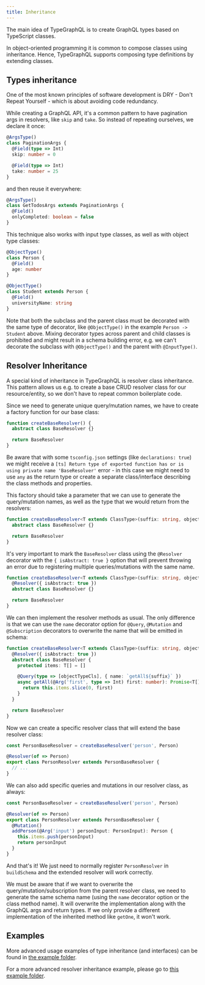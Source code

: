 ```yaml
---
title: Inheritance
---
```


The main idea of TypeGraphQL is to create GraphQL types based on TypeScript classes.

In object-oriented programming it is common to compose classes using inheritance. Hence, TypeGraphQL supports composing type definitions by extending classes.

## Types inheritance

One of the most known principles of software development is DRY - Don't Repeat Yourself - which is about avoiding code redundancy.

While creating a GraphQL API, it's a common pattern to have pagination args in resolvers, like `skip` and `take`. So instead of repeating ourselves, we declare it once:

```typescript
@ArgsType()
class PaginationArgs {
  @Field(type => Int)
  skip: number = 0

  @Field(type => Int)
  take: number = 25
}
```

and then reuse it everywhere:

```typescript
@ArgsType()
class GetTodosArgs extends PaginationArgs {
  @Field()
  onlyCompleted: boolean = false
}
```

This technique also works with input type classes, as well as with object type classes:

```typescript
@ObjectType()
class Person {
  @Field()
  age: number
}

@ObjectType()
class Student extends Person {
  @Field()
  universityName: string
}
```

Note that both the subclass and the parent class must be decorated with the same type of decorator, like `@ObjectType()` in the example `Person -> Student` above. Mixing decorator types across parent and child classes is prohibited and might result in a schema building error, e.g. we can't decorate the subclass with `@ObjectType()` and the parent with `@InputType()`.

## Resolver Inheritance

A special kind of inheritance in TypeGraphQL is resolver class inheritance. This pattern allows us e.g. to create a base CRUD resolver class for our resource/entity, so we don't have to repeat common boilerplate code.

Since we need to generate unique query/mutation names, we have to create a factory function for our base class:

```typescript
function createBaseResolver() {
  abstract class BaseResolver {}

  return BaseResolver
}
```

Be aware that with some `tsconfig.json` settings (like `declarations: true`) we might receive a `[ts] Return type of exported function has or is using private name 'BaseResolver'` error - in this case we might need to use `any` as the return type or create a separate class/interface describing the class methods and properties.

This factory should take a parameter that we can use to generate the query/mutation names, as well as the type that we would return from the resolvers:

```typescript
function createBaseResolver<T extends ClassType>(suffix: string, objectTypeCls: T) {
  abstract class BaseResolver {}

  return BaseResolver
}
```

It's very important to mark the `BaseResolver` class using the `@Resolver` decorator with the `{ isAbstract: true }` option that will prevent throwing an error due to registering multiple queries/mutations with the same name.

```typescript
function createBaseResolver<T extends ClassType>(suffix: string, objectTypeCls: T) {
  @Resolver({ isAbstract: true })
  abstract class BaseResolver {}

  return BaseResolver
}
```

We can then implement the resolver methods as usual. The only difference is that we can use the `name` decorator option for `@Query`, `@Mutation` and `@Subscription` decorators to overwrite the name that will be emitted in schema:

```typescript
function createBaseResolver<T extends ClassType>(suffix: string, objectTypeCls: T) {
  @Resolver({ isAbstract: true })
  abstract class BaseResolver {
    protected items: T[] = []

    @Query(type => [objectTypeCls], { name: `getAll${suffix}` })
    async getAll(@Arg('first', type => Int) first: number): Promise<T[]> {
      return this.items.slice(0, first)
    }
  }

  return BaseResolver
}
```

Now we can create a specific resolver class that will extend the base resolver class:

```typescript
const PersonBaseResolver = createBaseResolver('person', Person)

@Resolver(of => Person)
export class PersonResolver extends PersonBaseResolver {
  // ...
}
```

We can also add specific queries and mutations in our resolver class, as always:

```typescript
const PersonBaseResolver = createBaseResolver('person', Person)

@Resolver(of => Person)
export class PersonResolver extends PersonBaseResolver {
  @Mutation()
  addPerson(@Arg('input') personInput: PersonInput): Person {
    this.items.push(personInput)
    return personInput
  }
}
```

And that's it! We just need to normally register `PersonResolver` in `buildSchema` and the extended resolver will work correctly.

We must be aware that if we want to overwrite the query/mutation/subscription from the parent resolver class, we need to generate the same schema name (using the `name` decorator option or the class method name). It will overwrite the implementation along with the GraphQL args and return types. If we only provide a different implementation of the inherited method like `getOne`, it won't work.

## Examples

More advanced usage examples of type inheritance (and interfaces) can be found in [the example folder](https://github.com/MichalLytek/type-graphql/tree/master/examples/interfaces-inheritance).

For a more advanced resolver inheritance example, please go to [this example folder](https://github.com/MichalLytek/type-graphql/tree/master/examples/resolvers-inheritance).

